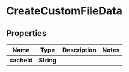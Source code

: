
# CreateCustomFileData

## Properties
Name | Type | Description | Notes
------------ | ------------- | ------------- | -------------
**cacheId** | **String** |  | 



